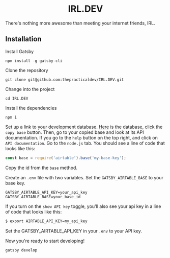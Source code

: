 <h1 align="center">
  IRL.DEV
</h1>
There's nothing more awesome than meeting your internet friends, IRL.

## Installation

Install Gatsby
```
npm install -g gatsby-cli
```

Clone the repository
```
git clone git@github.com:thepracticaldev/IRL.DEV.git
```

Change into the project
```
cd IRL.DEV
```

Install the dependencies
```
npm i
```

Set up a link to your development database. [Here](https://airtable.com/shrbYFEryJW3xEJYo) is the database, click the `copy base` button. Then, go to your copied base and look at its API documentation. If you go to the `help` button on the top right, and click on `API documentation`. Go to the `node.js` tab. You should see a line of code that looks like this:

```js
const base = require('airtable').base('my-base-key');
```
Copy the id from the `base` method.

Create an `.env` file with two variables. Set the `GATSBY_AIRTABLE_BASE` to your base key.

```
GATSBY_AIRTABLE_API_KEY=your_api_key
GATSBY_AIRTABLE_BASE=your_base_id
```

 If you turn on the `show API key` toggle, you'll also see your api key in a line of code that looks like this:

```sh
$ export AIRTABLE_API_KEY=my_api_key
```

Set the GATSBY_AIRTABLE_API_KEY in your `.env` to your API key.

Now you're ready to start developing!
```
gatsby develop
```



